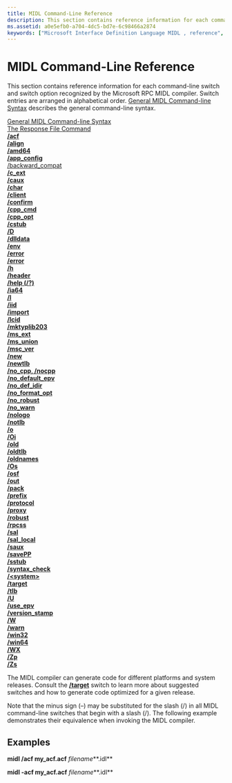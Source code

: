 ```yaml
---
title: MIDL Command-Line Reference
description: This section contains reference information for each command-line switch and switch option recognized by the Microsoft RPC MIDL compiler.
ms.assetid: a0e5efb0-a704-4dc5-bd7e-6c98466a2874
keywords: ["Microsoft Interface Definition Language MIDL , reference", "command-line reference MIDL"]
---
```


# MIDL Command-Line Reference

This section contains reference information for each command-line switch and switch option recognized by the Microsoft RPC MIDL compiler. Switch entries are arranged in alphabetical order. [General MIDL Command-line Syntax](general-midl-command-line-syntax.md) describes the general command-line syntax.

<dl>

[General MIDL Command-line Syntax](general-midl-command-line-syntax.md)  
[The Response File Command](the-response-file-command.md)  
[**/acf**](-acf.md)  
[**/align**](-align.md)  
[**/amd64**](-amd64.md)  
[**/app\_config**](-app-config.md)  
[/backward\_compat](-backward-compat.md)  
[**/c\_ext**](-c-ext.md)  
[**/caux**](-caux.md)  
[**/char**](-char.md)  
[**/client**](-client.md)  
[**/confirm**](-confirm.md)  
[**/cpp\_cmd**](-cpp-cmd.md)  
[**/cpp\_opt**](-cpp-opt.md)  
[**/cstub**](-cstub.md)  
[**/D**](-d.md)  
[**/dlldata**](-dlldata.md)  
[**/env**](-env.md)  
[**/error**](-error.md)  
[**/error**](-error.md)  
[**/h**](-h.md)  
[**/header**](-header.md)  
[**/help (/?)**](-help-.md)  
[**/ia64**](-ia64.md)  
[**/I**](-i.md)  
[**/iid**](-iid.md)  
[**/import**](-import.md)  
[**/lcid**](-lcid.md)  
[**/mktyplib203**](-mktyplib203.md)  
[**/ms\_ext**](-ms-ext.md)  
[**/ms\_union**](-ms-union.md)  
[**/msc\_ver**](-msc-ver.md)  
[**/new**](-new.md)  
[**/newtlb**](-newtlb.md)  
[**/no\_cpp, /nocpp**](-no-cpp-nocpp.md)  
[**/no\_default\_epv**](-no-default-epv.md)  
[**/no\_def\_idir**](-no-def-idir.md)  
[**/no\_format\_opt**](-no-format-opt.md)  
[**/no\_robust**](-no-robust.md)  
[**/no\_warn**](-no-warn.md)  
[**/nologo**](-nologo.md)  
[**/notlb**](-notlb.md)  
[**/o**](-o.md)  
[**/Oi**](-oi.md)  
[**/old**](-old.md)  
[**/oldtlb**](-oldtlb.md)  
[**/oldnames**](-oldnames.md)  
[**/Os**](-os.md)  
[**/osf**](-osf.md)  
[**/out**](-out.md)  
[**/pack**](-pack.md)  
[**/prefix**](-prefix.md)  
[**/protocol**](-protocol.md)  
[**/proxy**](-proxy.md)  
[**/robust**](-robust.md)  
[**/rpcss**](-rpcss.md)  
[**/sal**](-sal.md)  
[**/sal\_local**](-sal-local.md)  
[**/saux**](-saux.md)  
[**/savePP**](-savepp.md)  
[**/sstub**](-sstub.md)  
[**/syntax\_check**](-syntax-check.md)  
[**/&lt;system&gt;**](-system-.md)  
[**/target**](-target.md)  
[**/tlb**](-tlb.md)  
[**/U**](-u.md)  
[**/use\_epv**](-use-epv.md)  
[**/version\_stamp**](-version-stamp.md)  
[**/W**](-w.md)  
[**/warn**](-warn.md)  
[**/win32**](-win32.md)  
[**/win64**](-win64.md)  
[**/WX**](-wx.md)  
[**/Zp**](-zp.md)  
[**/Zs**](-zs.md)  
</dl>

The MIDL compiler can generate code for different platforms and system releases. Consult the [**/target**](-target.md) switch to learn more about suggested switches and how to generate code optimized for a given release.

Note that the minus sign (–) may be substituted for the slash (/) in all MIDL command-line switches that begin with a slash (/). The following example demonstrates their equivalence when invoking the MIDL compiler.

## Examples

**midl /acf my\_acf.acf** *filename***.idl**

**midl -acf my\_acf.acf** *filename***.idl**

 

 




